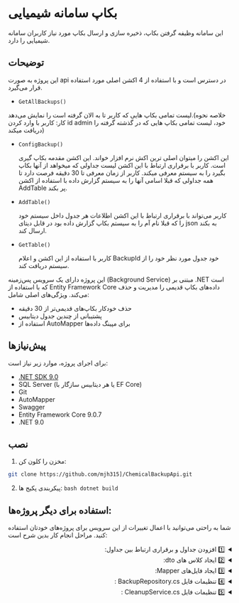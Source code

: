 
# بکاپ سامانه شیمیایی


این سامانه وظیفه گرفتن بکاپ، ذخیره سازی و ارسال بکاپ مورد نیاز کاربران سامانه شیمیایی را دارد. 

## توضیحات  
این پروژه به صورت api در دسترس است و با استفاده از 4 اکشن اصلی مورد استفاده قرار می‌گیرد.
- <code >GetAllBackups()</code>
  
لیست تمامی بکاپ هایی که کاربر تا به الان گرفته است را نمایش می‌دهد.(خلاصه نحوه کار: کاربر با وارد کردن id admin خود، لیست تمامی بکاپ هایی که در گذشته گرفته را دریافت میکند)



- <code >ConfigBackup()</code>
  
  این اکشن را میتوان اصلی ترین اکش نرم افزار خواند. این اکشن مقدمه بکاپ گیری است. کاربر با برقراری ارتباط با این اکشن لیست جداولی که میخواهد از آنها بکاپ بگیرد را به سیستم معرفی میکند. کاربر از زمان معرفی تا 30 دقیقه فرصت دارد تا همه جداولی که قبلا اسامی آنها را به سیستم گزارش داده با استفاده از اکشن AddTable پر بکند.


  
- <code >AddTable()</code>
  
   کاربر می‌تواند با برقراری ارتباط با این اکشن اطلاعات هر جدول داخل سیستم خود را که قبلا نام آم را به سیستم بکاپ گزارش داده بود در قابل دیتای json به بکند ارسال کند.


  
- <code >GetTable()</code>

  کاربر با استفاده از این اکشن و اعلام BackupId خود جدول مورد نظر خود را از سیستم دریافت کند. 



  
این پروژه دارای یک سرویس پس‌زمینه (Background Service) مبتنی بر .NET است که با استفاده از Entity Framework Core داده‌های بکاپ قدیمی را مدیریت و حذف می‌کند. ویژگی‌های اصلی شامل:  
- حذف خودکار بکاپ‌های قدیمی‌تر از 30 دقیقه  
- پشتیبانی از چندین جدول دیتابیس  
- استفاده از AutoMapper برای مپینگ داده‌ها  


## پیش‌نیازها  
برای اجرای پروژه، موارد زیر نیاز است:  
- [.NET SDK 9.0](https://dotnet.microsoft.com/download/dotnet/9.0)  
- SQL Server (یا هر دیتابیس سازگار با EF Core)  
- Git  
- AutoMapper
- Swagger
- Entity Framework Core 9.0.7
- .NET 9.0  

## نصب 
1. مخزن را کلون کن:  
```bash
git clone https://github.com/mjh315]/ChemicalBackupApi.git
```

2. پیکربندی پکیج ها:
      ```bash dotnet build```



## ‌استفاده برای دیگر پروژه‌ها:
شما به راحتی می‌توانید با اعمال تغییرات از این سرویس برای پروژه‌های خودتان استفاده کنید.
مراحل انجام کار بدین شرح است:
<details dir="rtl">

<summary>1️⃣ افزودن جداول و برقراری ارتباط بین جداول:</summary>


> #### ✔ - نامگذاری جداول را براساس منطق زیر انجام می‌دهیم:
  > -  `T_"main-table-name"`
  > -  `T_L_"Lookup-table-name"`
  > -  `T_M_"between-table-name"`
>
>
>
> #### ✔ هر جدول را از IBackupable ارث‌بری می‌کنیم => با این کار می‌بایستی پراپرتی و navigation مربوط به این اینترفیس رو به پروژه اضافه کنی:
>
>```C#       
>public Guid BackupStatusId { get; set; }
>[ForeignKey("BackupStatusId")]
>public virtual BackupStatus? BackupStatus { get; set; }
>```
>
> #### ✔ کلید اصلی را از نوع **`string`** قرار می دهیم
> 
>```C# 
>public required string IdGhs { get; set; }
>````
>
>
> #### ✔ به ازای هر کلید خارجی یک پراپرتی با نام همان کلید خارجی  با پیشوند <code>"FK_"</code> و از نوع <code>string</code> ایجاد می‌کنیم (حتما از navigation ها هم استفاده میکنیم.)
  >
>```C# 
>public string? FK_TAllmadehId { get; set; }
>[ForeignKey("FK_TAllmadehId")]
>public virtual TAllmadeh? TAllmadeh { get; set; }
>```
>
>
>
> #### ✔ به ازای هرکلید داخلی و خارجی (که در مرحله گذشته نوع آنها را به `string` تغییر دادیم) یک پراپرتی از نوع int و به پیشوند `App` باشه:
>
>
>```C# 
>    public int IdGhsApp { get; set; }
>    public int TAllmadehIdApp { get; set; }
>```
>
>
> #### ✔ هر پراپرتی که بیانگر navigation است حتما باید از نوع `public virtual` باشه. اگر اینطور نباشه mapper به مشکل میخوره.
>
> #### ✔ حالا باید فایل BackupStatus.cs رو تغییر بدیم. بین این جدول و تمامی جداول دیگه که قراره بکاپ گرفته بشن رابطه یک به چند ایجاد کنید به صورتی که هر سطر جدول BackupStatus بتونه با چند سطر مابقی جداول ارتباط برقرار بکنه.
</details>







<details dir="rtl">

<summary>2️⃣ ایجاد کلاس های dto:</summary>


> #### ✔ محتوای جدول را کامل کپی کرده و در فایل dto جایگذاری می‌کنیم همچنین ابتدای نام فایل جدول را حذف و به انتهای آن Dto اضافه می‌کنیم:
>
>
>  -  `T_"main-table-name"` => `"main-table-name"Dto`
>
>
>
> #### ✔ همه ویژگی های `DataAnnotations` و `Navigation` به همراه همه `id`هایی که از نوع string هستند را حذف می‌کنیم:
>
>
>     
>```C#
>//[Key]
>//public required string IdGhs { get; set; }
>//[StringLength(250)]
>public string? Signal { get; set; }
>public Guid BackupStatusId { get; set; }
>//[ForeignKey("BackupStatusId")]
>//public virtual BackupStatus? BackupStatus { get; set; }
>
>public int IdGhsApp { get; set; }
>public int TAllmadehIdApp { get; set; }
>    // More Codes...
>
>```
>
>
> #### ✔ هر جدول را از `IBackupable` ارث‌بری می‌کنیم


</details>



<details dir="rtl">

<summary>3️⃣ ایجاد فایل‌های Mapper:</summary>


> #### ✔ نامگذاری `Mapper` را براساس منطق زیر انجام می‌دهیم:
>  -  `T_"main-table-name"` => `"main-table-name"Mapper`
>
>    
>
>  
> #### ✔ هر `Mapper` را از `AutoMapperProfile` ارث‌بری می‌کنیم
>
>
> #### ✔ ساختار فایل `Mapper` را مانند نمونه کد زیر تنظیم می‌کنیم:
>
>
>```C# 
>public class GhsMapper : AutoMapperProfile
>{
>    public GhsMapper()
>    {
>        CreateMap<TGhs, GhsDto>();
>        CreateMap<GhsDto, TGhs>()
>        // id backup
>            .ForMember(dest => dest.BackupStatusId, act => act.MapFrom(src => src.BackupStatusId))
>            // id primary key
>            .ForMember(dest => dest.IdGhs, act => act.MapFrom(src => src.BackupStatusId.ToString() + "_ID:_" + src.IdGhsApp.ToString()))
>            //foreign keys
>            .ForMember(dest => dest.FK_TAllmadehId, act => act.MapFrom(src => src.BackupStatusId.ToString() + "_ID:_" + src.TAllmadehIdApp.ToString()));
>    }
>}
>````




</details>


<details dir="rtl">

<summary>4️⃣ تنظیمات فایل BackupRepository.cs :</summary>


> #### ✔ دیکشنری `_tableActions` رو بر اساس جدول ها و dto ها بازنویسی و بر اساس کمترین وابستگی(کلید خارجی) به بیشترین وابستگی مرتبشون کنید.
>
> 
>    نمونه مقداردهی شده:
>```C#
>    // ...
>    {
>        "Ghs",
>        new TableActionInfo(typeof(GhsDto),
>        typeof(TGhs),
>        AddEntitiesAsync<GhsDto, TGhs>,
>        async (backupId) => await GetEntitiesAsync<TGhs, GhsDto>(backupId))
>    },
>    // ...
>```
>
>  

</details>




<details dir="rtl">

<summary>5️⃣ تنظیمات فایل CleanupService.cs :</summary>


> #### ✔ سوییچ موجود در سرویس را مانند نمونه به جهت حذف هر 35 دقیقه یکبار جداولی که بکاپ آنها ناقص است تکمیل کنید.
>
> 
>    نمونه مقداردهی شده:
>```C#
>    // ...
>        case "Ghs":
>            var ghsRecs = context.Ghs.Where(i => i.BackupStatusId == record.IdBackup);
>            context.Ghs.RemoveRange(ghsRecs);
>            break;
>    // ...
>```
>
>  

</details>
